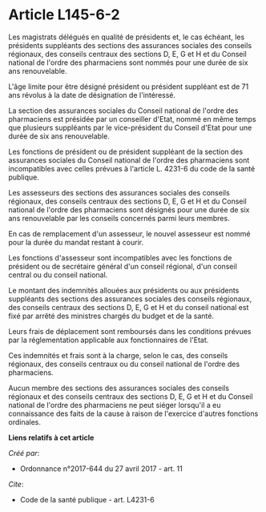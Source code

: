 # Article L145-6-2

Les magistrats délégués en qualité de présidents et, le cas échéant, les présidents suppléants des sections des assurances
sociales des conseils régionaux, des conseils centraux des sections D, E, G et H et du Conseil national de l'ordre des
pharmaciens sont nommés pour une durée de six ans renouvelable. 

L'âge limite pour être désigné président ou président suppléant est de 71 ans révolus à la date de désignation de
l'intéressé. 

La section des assurances sociales du Conseil national de l'ordre des pharmaciens est présidée par un conseiller d'Etat,
nommé en même temps que plusieurs suppléants par le vice-président du Conseil d'Etat pour une durée de six ans renouvelable. 

Les fonctions de président ou de président suppléant de la section des assurances sociales du Conseil national de l'ordre des
pharmaciens sont incompatibles avec celles prévues à l'article L. 4231-6 du code de la santé publique. 

Les assesseurs des sections des assurances sociales des conseils régionaux, des conseils centraux des sections D, E, G et H
et du Conseil national de l'ordre des pharmaciens sont désignés pour une durée de six ans renouvelable par les conseils
concernés parmi leurs membres. 

En cas de remplacement d'un assesseur, le nouvel assesseur est nommé pour la durée du mandat restant à courir. 

Les fonctions d'assesseur sont incompatibles avec les fonctions de président ou de secrétaire général d'un conseil régional,
d'un conseil central ou du conseil national. 

Le montant des indemnités allouées aux présidents ou aux présidents suppléants des sections des assurances sociales des
conseils régionaux, des conseils centraux des sections D, E, G et H et du conseil national est fixé par arrêté des ministres
chargés du budget et de la santé. 

Leurs frais de déplacement sont remboursés dans les conditions prévues par la réglementation applicable aux fonctionnaires de
l'Etat. 

Ces indemnités et frais sont à la charge, selon le cas, des conseils régionaux, des conseils centraux ou du conseil national
de l'ordre des pharmaciens. 

Aucun membre des sections des assurances sociales des conseils régionaux et des conseils centraux des sections D, E, G et H
et du Conseil national de l'ordre des pharmaciens ne peut siéger lorsqu'il a eu connaissance des faits de la cause à raison
de l'exercice d'autres fonctions ordinales.

**Liens relatifs à cet article**

_Créé par_:

  - Ordonnance n°2017-644 du 27 avril 2017 - art. 11

_Cite_:

  - Code de la santé publique - art. L4231-6

